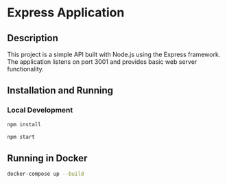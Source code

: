 # Express Application

## Description

This project is a simple API built with Node.js using the Express framework. The application listens on port 3001 and provides basic web server functionality.


## Installation and Running

### Local Development
```bash
npm install

npm start
```

## Running in Docker
```bash
docker-compose up --build
```